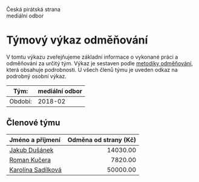 Česká pirátská strana  
mediální odbor

Týmový výkaz odměňování
===========================

V tomtu výkazu zveřejňujeme základní informace o vykonané práci a odměňování
za určitý tým. Výkaz je sestaven podle [metodiky odměňování][metodika],
která obsahuje podrobnosti. U všech členů týmu je uveden odkaz na podrobný osobní výkaz.

Tým:                     | mediální odbor
-----------------------  | --------------------
Období:                  | 2018-02

Členové týmu
--------------

| Jméno a příjmení                          |   Odměna od strany (Kč) |
|:------------------------------------------|------------------------:|
| [Jakub Dušánek](jakub-dusanek/)           |                14030.00 |
| [Roman Kučera](roman-kucera/)             |                 7820.00 |
| [Karolína Sadílková](karolina-sadilkova/) |                50000.00 |


[metodika]: https://redmine.pirati.cz/projects/po/wiki/Odmenovani
